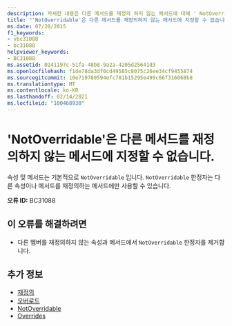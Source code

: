 ```yaml
---
description: 자세한 내용은 다른 메서드를 재정의 하지 않는 메서드에 대해 ' NotOverridable '를 지정할 수 없습니다.
title: "'NotOverridable'은 다른 메서드를 재정의하지 않는 메서드에 지정할 수 없습니다."
ms.date: 07/20/2015
f1_keywords:
- vbc31088
- bc31088
helpviewer_keywords:
- BC31088
ms.assetid: 0241197c-51fa-48b8-9a2a-4205d25641d3
ms.openlocfilehash: f1de78da3df0cd49585c8075c26ee34cf9455874
ms.sourcegitcommit: 10e719780594efc781b15295e499c66f316068b8
ms.translationtype: MT
ms.contentlocale: ko-KR
ms.lasthandoff: 02/14/2021
ms.locfileid: "100468930"
---
```

# <a name="notoverridable-cannot-be-specified-on-methods-that-do-not-override-another-method"></a>'NotOverridable'은 다른 메서드를 재정의하지 않는 메서드에 지정할 수 없습니다.

속성 및 메서드는 기본적으로 `NotOverridable` 입니다. `NotOverridable` 한정자는 다른 속성이나 메서드를 재정의하는 메서드에만 사용할 수 있습니다.  
  
 **오류 ID:** BC31088  
  
## <a name="to-correct-this-error"></a>이 오류를 해결하려면  
  
- 다른 멤버를 재정의하지 않는 속성과 메서드에서 `NotOverridable` 한정자를 제거합니다.  
  
## <a name="see-also"></a>추가 정보

- [재정의](../language-reference/modifiers/overrides.md)
- [오버로드](../language-reference/modifiers/overloads.md)
- [NotOverridable](../language-reference/modifiers/notoverridable.md)
- [Overrides](../language-reference/modifiers/overridable.md)
